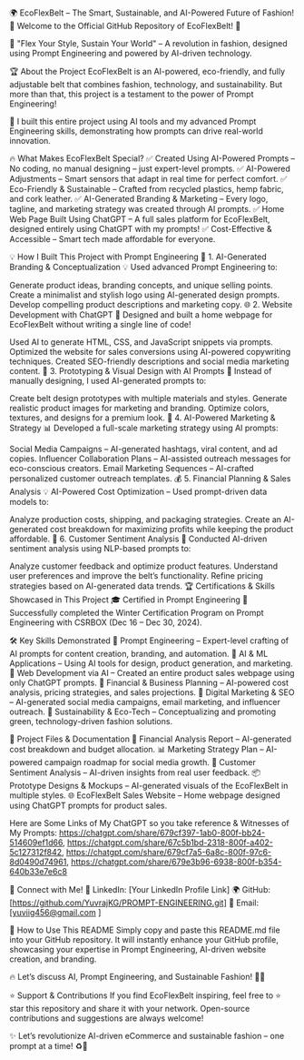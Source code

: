 🌍 EcoFlexBelt – The Smart, Sustainable, and AI-Powered Future of Fashion!
🚀 Welcome to the Official GitHub Repository of EcoFlexBelt! 🚀


🌱 "Flex Your Style, Sustain Your World" – A revolution in fashion, designed using Prompt Engineering and powered by AI-driven technology.

🏆 About the Project
EcoFlexBelt is an AI-powered, eco-friendly, and fully adjustable belt that combines fashion, technology, and sustainability. But more than that, this project is a testament to the power of Prompt Engineering!

🚀 I built this entire project using AI tools and my advanced Prompt Engineering skills, demonstrating how prompts can drive real-world innovation.

🔥 What Makes EcoFlexBelt Special?
✅ Created Using AI-Powered Prompts – No coding, no manual designing – just expert-level prompts.
✅ AI-Powered Adjustments – Smart sensors that adapt in real time for perfect comfort.
✅ Eco-Friendly & Sustainable – Crafted from recycled plastics, hemp fabric, and cork leather.
✅ AI-Generated Branding & Marketing – Every logo, tagline, and marketing strategy was created through AI prompts.
✅ Home Web Page Built Using ChatGPT – A full sales platform for EcoFlexBelt, designed entirely using ChatGPT with my prompts!
✅ Cost-Effective & Accessible – Smart tech made affordable for everyone.

💡 How I Built This Project with Prompt Engineering
🎯 1. AI-Generated Branding & Conceptualization
💡 Used advanced Prompt Engineering to:

Generate product ideas, branding concepts, and unique selling points.
Create a minimalist and stylish logo using AI-generated design prompts.
Develop compelling product descriptions and marketing copy.
🌐 2. Website Development with ChatGPT
🏡 Designed and built a home webpage for EcoFlexBelt without writing a single line of code!

Used AI to generate HTML, CSS, and JavaScript snippets via prompts.
Optimized the website for sales conversions using AI-powered copywriting techniques.
Created SEO-friendly descriptions and social media marketing content.
📝 3. Prototyping & Visual Design with AI Prompts
🎨 Instead of manually designing, I used AI-generated prompts to:

Create belt design prototypes with multiple materials and styles.
Generate realistic product images for marketing and branding.
Optimize colors, textures, and designs for a premium look.
📢 4. AI-Powered Marketing & Strategy
📊 Developed a full-scale marketing strategy using AI prompts:

Social Media Campaigns – AI-generated hashtags, viral content, and ad copies.
Influencer Collaboration Plans – AI-assisted outreach messages for eco-conscious creators.
Email Marketing Sequences – AI-crafted personalized customer outreach templates.
💰 5. Financial Planning & Sales Analysis
💡 AI-Powered Cost Optimization – Used prompt-driven data models to:

Analyze production costs, shipping, and packaging strategies.
Create an AI-generated cost breakdown for maximizing profits while keeping the product affordable.
📝 6. Customer Sentiment Analysis
🤖 Conducted AI-driven sentiment analysis using NLP-based prompts to:

Analyze customer feedback and optimize product features.
Understand user preferences and improve the belt’s functionality.
Refine pricing strategies based on AI-generated data trends.
🏆 Certifications & Skills Showcased in This Project
🎓 Certified in Prompt Engineering
🏅 Successfully completed the Winter Certification Program on Prompt Engineering with CSRBOX (Dec 16 – Dec 30, 2024).

🛠 Key Skills Demonstrated
🔹 Prompt Engineering – Expert-level crafting of AI prompts for content creation, branding, and automation.
🔹 AI & ML Applications – Using AI tools for design, product generation, and marketing.
🔹 Web Development via AI – Created an entire product sales webpage using only ChatGPT prompts.
🔹 Financial & Business Planning – AI-powered cost analysis, pricing strategies, and sales projections.
🔹 Digital Marketing & SEO – AI-generated social media campaigns, email marketing, and influencer outreach.
🔹 Sustainability & Eco-Tech – Conceptualizing and promoting green, technology-driven fashion solutions.

📂 Project Files & Documentation
📜 Financial Analysis Report – AI-generated cost breakdown and budget allocation.
📊 Marketing Strategy Plan – AI-powered campaign roadmap for social media growth.
📝 Customer Sentiment Analysis – AI-driven insights from real user feedback.
📦 Prototype Designs & Mockups – AI-generated visuals of the EcoFlexBelt in multiple styles.
🌐 EcoFlexBelt Sales Website – Home webpage designed using ChatGPT prompts for product sales.

Here are Some Links of My ChatGPT so you take reference & Witnesses of My Prompts:
https://chatgpt.com/share/679cf397-1ab0-800f-bb24-514609ef1d66,
https://chatgpt.com/share/67c5b1bd-2318-800f-a402-5c127312f842,
https://chatgpt.com/share/679cf7a5-6a8c-800f-97c6-8d0490d74961,
https://chatgpt.com/share/679e3b96-6938-800f-b354-640b33e7e6c8

📢 Connect with Me!
💼 LinkedIn: [Your LinkedIn Profile Link]
🌍 GitHub: [https://github.com/YuvrajKG/PROMPT-ENGINEERING.git]
📧 Email: [yuviig456@gmail.com ]

📌 How to Use This README
Simply copy and paste this README.md file into your GitHub repository. It will instantly enhance your GitHub profile, showcasing your expertise in Prompt Engineering, AI-driven website creation, and branding.

🔥 Let’s discuss AI, Prompt Engineering, and Sustainable Fashion! 🚀🌱

⭐ Support & Contributions
If you find EcoFlexBelt inspiring, feel free to ⭐ star this repository and share it with your network. Open-source contributions and suggestions are always welcome!

✨ Let’s revolutionize AI-driven eCommerce and sustainable fashion – one prompt at a time! ♻️💚
